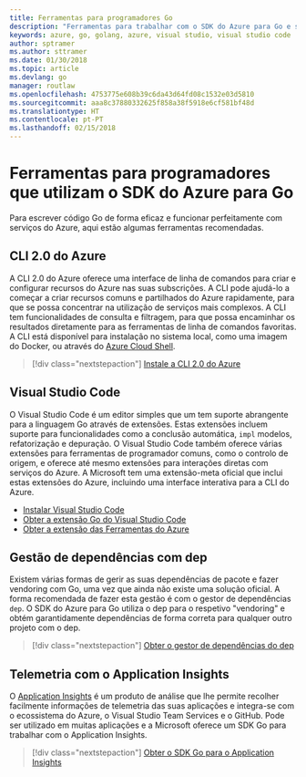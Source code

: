 ```yaml
---
title: Ferramentas para programadores Go
description: "Ferramentas para trabalhar com o SDK do Azure para Go e serviços do Azure"
keywords: azure, go, golang, azure, visual studio, visual studio code
author: sptramer
ms.author: sttramer
ms.date: 01/30/2018
ms.topic: article
ms.devlang: go
manager: routlaw
ms.openlocfilehash: 4753775e608b39c6da43d64fd08c1532e03d5810
ms.sourcegitcommit: aaa8c37880332625f858a38f5918e6cf581bf48d
ms.translationtype: HT
ms.contentlocale: pt-PT
ms.lasthandoff: 02/15/2018
---
```

# <a name="tools-for-developers-using-the-azure-sdk-for-go"></a>Ferramentas para programadores que utilizam o SDK do Azure para Go

Para escrever código Go de forma eficaz e funcionar perfeitamente com serviços do Azure, aqui estão algumas ferramentas recomendadas.

## <a name="azure-cli-20"></a>CLI 2.0 do Azure

A CLI 2.0 do Azure oferece uma interface de linha de comandos para criar e configurar recursos do Azure nas suas subscrições. A CLI pode ajudá-lo a começar a criar recursos comuns e partilhados do Azure rapidamente, para que se possa concentrar na utilização de serviços mais complexos. A CLI tem funcionalidades de consulta e filtragem, para que possa encaminhar os resultados diretamente para as ferramentas de linha de comandos favoritas. A CLI está disponível para instalação no sistema local, como uma imagem do Docker, ou através do [Azure Cloud Shell](https://docs.microsoft.com/en-us/azure/cloud-shell/overview).

> [!div class="nextstepaction"]
> [Instale a CLI 2.0 do Azure](/cli/azure/install-azure-cli)

## <a name="visual-studio-code"></a>Visual Studio Code

O Visual Studio Code é um editor simples que um tem suporte abrangente para a linguagem Go através de extensões. Estas extensões incluem suporte para funcionalidades como a conclusão automática, `impl` modelos, refatorização e depuração. O Visual Studio Code também oferece várias extensões para ferramentas de programador comuns, como o controlo de origem, e oferece até mesmo extensões para interações diretas com serviços do Azure. A Microsoft tem uma extensão-meta oficial que inclui estas extensões do Azure, incluindo uma interface interativa para a CLI do Azure.

* [Instalar Visual Studio Code](https://code.visualstudio.com/Download)
* [Obter a extensão Go do Visual Studio Code](https://code.visualstudio.com/docs/languages/go)
* [Obter a extensão das Ferramentas do Azure](https://marketplace.visualstudio.com/items?itemName=ms-vscode.vscode-azureextensionpack)

## <a name="dependency-management-with-dep"></a>Gestão de dependências com dep

Existem várias formas de gerir as suas dependências de pacote e fazer vendoring com Go, uma vez que ainda não existe uma solução oficial. A forma recomendada de fazer esta gestão é com o gestor de dependências `dep`. O SDK do Azure para Go utiliza o dep para o respetivo "vendoring" e obtém garantidamente dependências de forma correta para qualquer outro projeto com o dep.

> [!div class="nextstepaction"]
> [Obter o gestor de dependências do dep](https://github.com/tools/godep)

## <a name="telemetry-with-application-insights"></a>Telemetria com o Application Insights

O [Application Insights](https://azure.microsoft.com/en-us/services/application-insights/) é um produto de análise que lhe permite recolher facilmente informações de telemetria das suas aplicações e integra-se com o ecossistema do Azure, o Visual Studio Team Services e o GitHub. Pode ser utilizado em muitas aplicações e a Microsoft oferece um SDK Go para trabalhar com o Application Insights.

> [!div class="nextstepaction"]
> [Obter o SDK Go para o Application Insights](https://github.com/Microsoft/ApplicationInsights-Go) 
